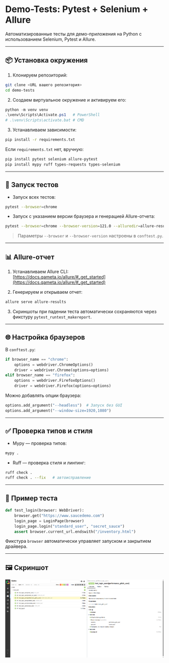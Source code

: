 # Demo-Tests: Pytest + Selenium + Allure

Автоматизированные тесты для демо-приложения на Python с использованием Selenium, Pytest и Allure.

---

## 📦 Установка окружения

1. Клонируем репозиторий:

```bash
git clone <URL вашего репозитория>
cd demo-tests
```

2. Создаем виртуальное окружение и активируем его:

```powershell
python -m venv venv
.\venv\Scripts\Activate.ps1   # PowerShell
# .\venv\Scripts\activate.bat # CMD
```

3. Устанавливаем зависимости:

```bash
pip install -r requirements.txt
```

Если `requirements.txt` нет, вручную:

```bash
pip install pytest selenium allure-pytest
pip install mypy ruff types-requests types-selenium
```

---

## 🚀 Запуск тестов

- Запуск всех тестов:

```bash
pytest --browser=chrome
```

- Запуск с указанием версии браузера и генерацией Allure-отчета:

```bash
pytest --browser=chrome --browser-version=121.0 --alluredir=allure-results
```

> Параметры `--browser` и `--browser-version` настроены в `conftest.py`.

---

## 📊 Allure-отчет

1. Устанавливаем Allure CLI:  
[https://docs.qameta.io/allure/#_get_started](https://docs.qameta.io/allure/#_get_started)

2. Генерируем и открываем отчет:

```bash
allure serve allure-results
```

3. Скриншоты при падении теста автоматически сохраняются через фикстуру `pytest_runtest_makereport`.

---

## 🌐 Настройка браузеров

В `conftest.py`:

```python
if browser_name == "chrome":
    options = webdriver.ChromeOptions()
    driver = webdriver.Chrome(options=options)
elif browser_name == "firefox":
    options = webdriver.FirefoxOptions()
    driver = webdriver.Firefox(options=options)
```

Можно добавлять опции браузера:

```python
options.add_argument("--headless")  # Запуск без GUI
options.add_argument("--window-size=1920,1080")
```

---

## ✅ Проверка типов и стиля

- Mypy — проверка типов:

```bash
mypy .
```

- Ruff — проверка стиля и линтинг:

```bash
ruff check .
ruff check . --fix   # автоисправление
```

---

## 🤛 Пример теста

```python
def test_login(browser: WebDriver):
    browser.get("https://www.saucedemo.com")
    login_page = LoginPage(browser)
    login_page.login("standard_user", "secret_sauce")
    assert browser.current_url.endswith("/inventory.html")
```

Фикстура `browser` автоматически управляет запуском и закрытием драйвера.

---

## 🖼️ Скриншот

![Скриншот тестов](screenshots/screenshot.png)